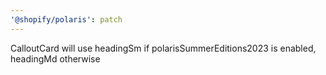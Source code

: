 ```yaml
---
'@shopify/polaris': patch
---
```


CalloutCard will use headingSm if polarisSummerEditions2023 is enabled, headingMd otherwise
